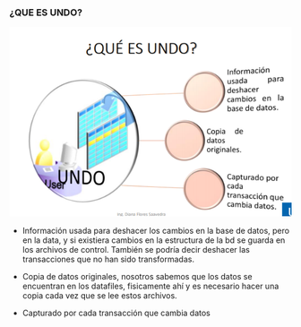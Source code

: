 ### ¿QUE ES UNDO?

![GitHub Logo](img/undo.png)

- Información usada para deshacer los cambios en la base de datos, pero en la data, y si existiera cambios en la estructura de la bd se guarda en los archivos de control. También se podría decir deshacer las transacciones que no han sido transformadas.

- Copia de datos originales, nosotros sabemos que los datos se encuentran en los datafiles, fisicamente ahí y es necesario hacer una copia cada vez que se lee estos archivos.

- Capturado por cada transacción que cambia datos



